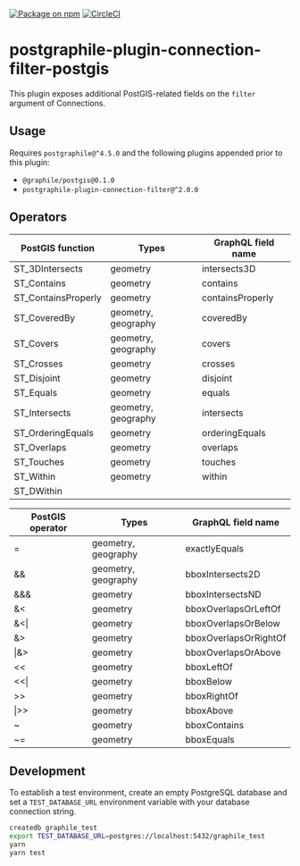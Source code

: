 [![Package on npm](https://img.shields.io/npm/v/postgraphile-plugin-connection-filter-postgis.svg)](https://www.npmjs.com/package/postgraphile-plugin-connection-filter-postgis) [![CircleCI](https://circleci.com/gh/graphile-contrib/postgraphile-plugin-connection-filter-postgis.svg?style=svg)](https://circleci.com/gh/graphile-contrib/postgraphile-plugin-connection-filter-postgis)

# postgraphile-plugin-connection-filter-postgis

This plugin exposes additional PostGIS-related fields on the `filter` argument of Connections.

## Usage

Requires `postgraphile@^4.5.0` and the following plugins appended prior to this plugin:

- `@graphile/postgis@0.1.0`
- `postgraphile-plugin-connection-filter@^2.0.0`

## Operators

| PostGIS function    | Types               | GraphQL field name |
| ------------------- | ------------------- | ------------------ |
| ST_3DIntersects     | geometry            | intersects3D       |
| ST_Contains         | geometry            | contains           |
| ST_ContainsProperly | geometry            | containsProperly   |
| ST_CoveredBy        | geometry, geography | coveredBy          |
| ST_Covers           | geometry, geography | covers             |
| ST_Crosses          | geometry            | crosses            |
| ST_Disjoint         | geometry            | disjoint           |
| ST_Equals           | geometry            | equals             |
| ST_Intersects       | geometry, geography | intersects         |
| ST_OrderingEquals   | geometry            | orderingEquals     |
| ST_Overlaps         | geometry            | overlaps           |
| ST_Touches          | geometry            | touches            |
| ST_Within           | geometry            | within             |
| ST_DWithin          |

| PostGIS operator | Types               | GraphQL field name     |
| ---------------- | ------------------- | ---------------------- |
| =                | geometry, geography | exactlyEquals          |
| &&               | geometry, geography | bboxIntersects2D       |
| &&&              | geometry            | bboxIntersectsND       |
| &<               | geometry            | bboxOverlapsOrLeftOf   |
| &<\|             | geometry            | bboxOverlapsOrBelow    |
| &>               | geometry            | bboxOverlapsOrRightOf  |
| \|&>             | geometry            | bboxOverlapsOrAbove    |
| <<               | geometry            | bboxLeftOf             |
| <<\|             | geometry            | bboxBelow              |
| >>               | geometry            | bboxRightOf            |
| \|>>             | geometry            | bboxAbove              |
| ~                | geometry            | bboxContains           |
| ~=               | geometry            | bboxEquals             |

## Development

To establish a test environment, create an empty PostgreSQL database and set a `TEST_DATABASE_URL` environment variable with your database connection string.

```bash
createdb graphile_test
export TEST_DATABASE_URL=postgres://localhost:5432/graphile_test
yarn
yarn test
```
